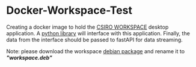 # Docker-Workspace-Test
Creating a docker image to hold the [CSIRO WORKSPACE](https://research.csiro.au/workspace/download/) desktop application. A [python library](https://github.com/csiro-workspace/workspace-python) will interface with this application. Finally, the data from the interface should be passed to fastAPI for data streaming.

Note: please download the workspace [debian package](https://data.csiro.au/dap/ws/v2/collections/53321/data/13202983) and rename it to ***"workspace.deb"***
